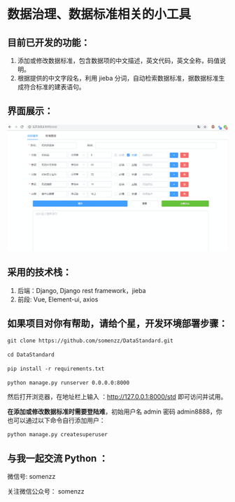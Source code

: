 # 数据治理、数据标准相关的小工具

## 目前已开发的功能：

1. 添加或修改数据标准，包含数据项的中文描述，英文代码，英文全称，码值说明。
2. 根据提供的中文字段名，利用 jieba 分词，自动检索数据标准，据数据标准生成符合标准的建表语句。

## 界面展示：

![界面](datastandard.gif)

## 采用的技术栈：
1. 后端：Django, Django rest framework，jieba
2. 前段: Vue,  Element-ui, axios 

## 如果项目对你有帮助，请给个星，开发环境部署步骤：

```shell
git clone https://github.com/somenzz/DataStandard.git

cd DataStandard

pip install -r requirements.txt

python manage.py runserver 0.0.0.0:8000

```

然后打开浏览器，在地址栏上输入 ：http://127.0.0.1:8000/std 即可访问并试用。

**在添加或修改数据标准时需要登陆难**，初始用户名 admin 密码 admin8888，你也可以通过以下命令自行添加用户：

```python
python manage.py createsuperuser
```


## 与我一起交流 Python ：

微信号: somenzz

关注微信公众号： somenzz

